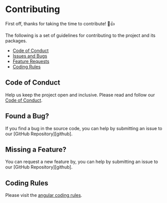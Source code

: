 # Contributing

First off, thanks for taking the time to contribute! 🎉👍

The following is a set of guidelines for contributing to the project and its packages.

- [Code of Conduct](#coc)
- [Issues and Bugs](#issue)
- [Feature Requests](#feature)
- [Coding Rules](#coding)

## <a name="coc"></a> Code of Conduct

Help us keep the project open and inclusive. Please read and follow our [Code of Conduct](https://github.com/fiakkasa/ngx-fi-utils/blob/master/CODE_OF_CONDUCT.md).

## <a name="issue"></a> Found a Bug?

If you find a bug in the source code, you can help by
submitting an issue to our [GitHub Repository][github].

## <a name="feature"></a> Missing a Feature?

You can request a new feature by, you can help by
submitting an issue to our [GitHub Repository][github].

## <a name="coding"></a> Coding Rules

Please visit the [angular coding rules](https://github.com/angular/angular/blob/master/CONTRIBUTING.md#rules).
